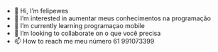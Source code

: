 - 👋 Hi, I’m felipewes
- 👀 I’m interested in aumentar meus conhecimentos na programação 
- 🌱 I’m currently learning programaçao mobile
- 💞️ I’m looking to collaborate on o que você precisa 
- 📫 How to reach me meu número 61 991073399

<!---
felipewes/felipewes is a ✨ special ✨ repository because its `README.md` (this file) appears on your GitHub profile.
You can click the Preview link to take a look at your changes.
--->
